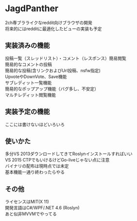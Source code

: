 # JagdPanther
2ch専ブラライクなreddit向けブラウザの開発  
将来的にはredditに最適化したビューの実装も予定  

## 実装済みの機能
投稿一覧（スレッドリスト）・コメント（レスポンス）簡易閲覧  
簡易的なコメントの投稿  
簡易的な投稿(含リンクおよびUrl投稿、nsfw指定)  
UpvoteやDownVote、Save機能  
サブレディット一覧機能  
簡易的なポップアップ機能（バグ多し、不安定）  
マルチレディット閲覧機能  

## 実装予定の機能
ここには書けないほどいろいろ  

## 使いかた
多分VS 2013ダウンロードしてきてRoslynインストールすればいい  
VS 2015 CTPでもいけるけどGo-liveじゃない点に注意  
バイナリの配布は現時点では未定  
基本機能一通り終わったらやる  

## その他
ライセンスはMIT(X 11)  
開発言語はC#/WPF/.NET 4.6 (Roslyn)  
あと似非MVVMでやってる  
